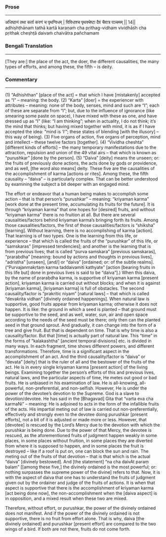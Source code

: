 ### Prose 
 --- 
अधिष्ठानं तथा कर्ता करणं च पृथग्विधम् |
विविधाश्च पृथक्चेष्टा दैवं चैवात्र पञ्चमम् || 14||
adhiṣhṭhānaṁ tathā kartā karaṇaṁ cha pṛithag-vidham
vividhāśh cha pṛithak cheṣhṭā daivaṁ chaivātra pañchamam

### Bengali Translation 
 --- 
[They are:] the place of the act, the doer, the different causalities, the many types of efforts, and among these, the fifth – is deity. 

### Commentary 
 --- 
(1) “Adhishthan” [place of the act] = that which I have [mistakenly] accepted as “I” – meaning: the body. (2) “Karta” [doer] = the experiencer with attributes – meaning: none of the body, senses, mind and such are “I”; each of these are separate from “I”; but, due to the influence of ignorance (like smearing some paste on space), I have mixed with these as one, and have dressed up as “I” (like: “I am thinking”; when in actuality, I do not think; it’s the mind that thinks; but having mixed together with mind, it is as if I have accepted the idea: “mind is ‘I’”; these states of blending [with the illusory] – this way of being). (3) Five organs of action, five organs of perception, mind and intellect – these twelve factors [together]. (4) “Vividha cheshta” [different kinds of efforts] – the many temporary manifestations due to the attraction, repulsion and union of the 49 vital airs – that which is known as “purushkar” [done by the person]. (5) “Daiva” [deity] means the unseen; or: the fruits of previously done actions, the acts done by gods or providence, and as well, [the word also means] deity. These five are the causalities of the accomplishment of karma [actions or rites]. Among these, the fifth causality – “daiva” – is particularly complex. That can be better understood by examining the subject a bit deeper with an engaged mind.

The effort or endeavor that a human being makes to accomplish some action – that is that person’s “purushkar” – meaning: “kriyaman karma” [work done at the present time, accumulating its fruits for the future]. It is through “kriyaman karma” that one hopes for [desired] fruits, and without “kriyaman karma” there is no fruition at all. But there are several causalities/factors behind kriyaman karma’s bringing forth its fruits. Among those causalities/factors, the first of those causalities/factors is “shiksha” [learning]. Without learning, there is no accomplishing of karma [action]. That learning is of two types. One is the learning from this life, or experience – that which is called the fruits of the “purushkar” of this life, or “samskaras” [impressed tendencies]; and another is the learning that is from previous lives; that is called “purva samskara” [previous samskaras], “prarabdha” [meaning: bound by actions and thoughts in previous lives], “adristha” [unseen], [and/] or “daiva” [ordained; or: of the subtle realms]. (“Purvajanmakṛtaṃ karma taddaivamiti kathyate” [action [bearing fruits in this life but] done in previous lives is said to be “daiva”].) When this daiva, by the name of prarabdha karma, is supportive of kriyaman karma [present action], kriyaman karma is carried out without blocks; and when it is against [kriyaman karma], [kriyaman karma] is full of obstacles. The second causality/factor is “prakritic niyam” [natural laws] – that which is called “devakrita vidhan” [divinely ordained happenings]. When natural law is supportive, good fruits appear from kriyaman karma; otherwise it does not happen. It is like: the ground in which a seed is planted – that ground must be supportive to the seed, and as well, water, sun, air and open space according to the needs of the seed must be there; only then can the planted seed in that ground sprout. And gradually, it can change into the form of a tree and give fruit. But that is dependent on time. That is why time is also a causality/factor. But that [time] is actually part of natural law. This “time” in the forms of “kalakashtha” [ancient temporal divisions] etc. is divided in many ways. In each fragment, time shows different powers, and different transformations. Therefore, time is a significant aspect in the accomplishment of an act. And the third causality/factor is “daiva” or “devata” [deity] that is the ruler of all and the bestower of the fruits of the act. He is in every single kriyaman karma [present action] of the living beings. Examining together the person’s efforts of this and previous lives, natural laws, and the particular aspects of time, He metes out good or bad fruits. He is unbiased in his examination of law. He is all-knowing, all-powerful, non-preferential, and non-selfish. However, He is under the power of the devotee’s devotion to the Supreme. God is a slave to devotion/devotee. He has said in the [Bhagavad] Gita that “varta eva cha karmaNi” – meaning: He is adjoined to acts in the form of the infallible fruits of the acts. His impartial meting out of law is carried out non-preferentially, effectively and strongly even to the devotee doing purushkar [present efforts], not a bit of it is adjusted or made more or less. However, that [devotee] is rescued by the Lord’s Mercy due to the devotion with which the purushkar is being done. Due to the power of that Mercy, the devotee is rescued, as the aforementioned fruits of judgment happen weakly in some places, in some places without fruition, in some places they are diverted from where it is supposed to happen, and in some places the fruit is destroyed – like if a roof is put on, one can block the sun and rain. The meting out of the fruits of that devotion – that is that which is the actual “daiva” [divinely bestowed]. And [the statement] “na cha daivAt paraṃ balam” [[among these five,] the divinely ordained is the most powerful; or: nothing surpasses the supreme power of the divine] refers to that. Now, it is with the aspect of daiva that one has to understand the fruits of judgment given out by the ordainer and judge of the fruits of actions. It is when that aspect is supportive that there is the accomplishment of kriyaman karma [act being done now], the non-accomplishment when the [daiva aspect] is in opposition, and a mixed result when these two are mixed.

Therefore, without effort, or purushkar, the power of the divinely ordained does not manifest. And if the power of the divinely ordained is not supportive, there is no fruit from effort alone. That is why, daiva [the divinely ordained] and purushkar [present effort] are compared to the two wings of a bird. If both are not there, fruits do not come forth.